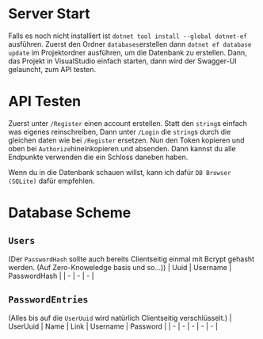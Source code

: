 # Server Start
Falls es noch nicht installiert ist `dotnet tool install --global dotnet-ef` ausführen.
Zuerst den Ordner `databases`erstellen dann `dotnet ef database update` im Projektordner ausführen, um die Datenbank zu erstellen.
Dann, das Projekt in VisualStudio einfach starten, dann wird der Swagger-UI gelauncht, zum API testen.

# API Testen
Zuerst unter `/Register` einen account erstellen.
Statt den `string`s einfach was eigenes reinschreiben,
Dann unter `/Login` die `string`s durch die gleichen daten wie bei `/Register` ersetzen.
Nun den Token kopieren und oben bei `Authorize`hineinkopieren und absenden.
Dann kannst du alle Endpunkte verwenden die ein Schloss daneben haben.

Wenn du in die Datenbank schauen willst, kann ich dafür `DB Browser (SQLite)` dafür empfehlen.

# Database Scheme
## `Users`
(Der `PasswordHash` sollte auch bereits Clientseitig einmal mit Bcrypt gehasht werden. (Auf Zero-Knoweledge basis und so...))
| Uuid | Username | PasswordHash |
| - | - | - |

## `PasswordEntries`
(Alles bis auf die `UserUuid` wird natürlich Clientseitig verschlüsselt.)
| UserUuid | Name | Link | Username | Password |
| - | - | - | - | - |
